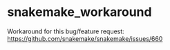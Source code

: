 # snakemake_workaround
Workaround for this bug/feature request: https://github.com/snakemake/snakemake/issues/660
